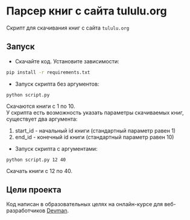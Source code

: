 # Парсер книг с сайта tululu.org

Скрипт для скачивания книг с сайта `tululu.org`

## Запуск

- Скачайте код. Установите зависимости:
```sh
pip install -r requirements.txt
```

- Запуск скрипта без аргументов:
```
python script.py
```
Скачаются книги с 1 по 10.<br>
У скрипта есть возможность указать параметры скачиваемых книг, существует два аргумента:
1. start_id - начальный id книги (стандартный параметр равен 1)
2. end_id - конечный id книги (стандартный параметр равен 10)
- Запуск скрипта с аргументами:
```
python script.py 12 40
```
Скачать книги с 12 по 40.


## Цели проекта

Код написан в образовательных целях на онлайн-курсе для веб-разработчиков [Devman](https://dvmn.org).
